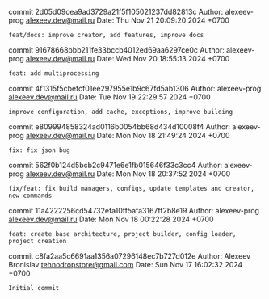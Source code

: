 commit 2d05d09cea9ad3729a21f5f105021237dd82813c
Author: alexeev-prog <alexeev.dev@mail.ru>
Date:   Thu Nov 21 20:09:20 2024 +0700

    feat/docs: improve creator, add features, improve docs

commit 91678668bbb211fe33bccb4012ed69aa6297ce0c
Author: alexeev-prog <alexeev.dev@mail.ru>
Date:   Wed Nov 20 18:55:13 2024 +0700

    feat: add multiprocessing

commit 4f1315f5cbefcf01ee297955e1b9c67fd5ab1306
Author: alexeev-prog <alexeev.dev@mail.ru>
Date:   Tue Nov 19 22:29:57 2024 +0700

    improve configuration, add cache, exceptions, improve building

commit e809994858324ad0116b0054bb68d434d10008f4
Author: alexeev-prog <alexeev.dev@mail.ru>
Date:   Mon Nov 18 21:49:24 2024 +0700

    fix: fix json bug

commit 562f0b124d5bcb2c9471e6e1fb015646f33c3cc4
Author: alexeev-prog <alexeev.dev@mail.ru>
Date:   Mon Nov 18 20:37:52 2024 +0700

    fix/feat: fix build managers, configs, update templates and creator, new commands

commit 11a4222256cd54732efa10ff5afa3167ff2b8e19
Author: alexeev-prog <alexeev.dev@mail.ru>
Date:   Mon Nov 18 00:22:28 2024 +0700

    feat: create base architecture, project builder, config loader, project creation

commit c8fa2aa5c6691aa1356a07296148ec7b727d012e
Author: Alexeev Bronislav <tehnodropstore@gmail.com>
Date:   Sun Nov 17 16:02:32 2024 +0700

    Initial commit
